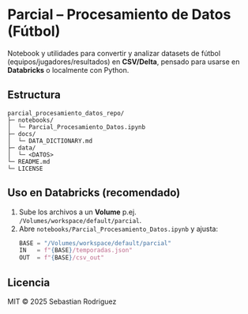 # Parcial – Procesamiento de Datos (Fútbol)

Notebook y utilidades para convertir y analizar datasets de fútbol (equipos/jugadores/resultados) en **CSV/Delta**, pensado para usarse en **Databricks** o localmente con Python.

## Estructura
```
parcial_procesamiento_datos_repo/
├─ notebooks/
│  └─ Parcial_Procesamiento_Datos.ipynb
├─ docs/
│  └─ DATA_DICTIONARY.md
├─ data/
│  └─ <DATOS>      
└─ README.md
└─ LICENSE
```

## Uso en Databricks (recomendado)
1. Sube los archivos a un **Volume** p.ej. `/Volumes/workspace/default/parcial`.
2. Abre `notebooks/Parcial_Procesamiento_Datos.ipynb` y ajusta:
   ```python
   BASE = "/Volumes/workspace/default/parcial"
   IN   = f"{BASE}/temporadas.json"
   OUT  = f"{BASE}/csv_out"
   ```

## Licencia
MIT © 2025 Sebastian Rodriguez
